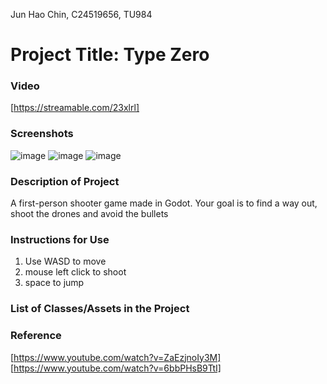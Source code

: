Jun Hao Chin, C24519656, TU984

# Project Title: Type Zero


### Video
[https://streamable.com/23xlrl]

### Screenshots
![image](https://github.com/user-attachments/assets/4acf1495-627c-44df-adba-2e5a7a9f991a)
![image](https://github.com/user-attachments/assets/15613168-25fd-4910-bf76-2a2da41154d6)
![image](https://github.com/user-attachments/assets/3ea705ed-84e2-4b6f-8269-42520b8a9d1b)

### Description of Project
A first-person shooter game made in Godot. Your goal is to find a way out, shoot the drones and avoid the bullets

### Instructions for Use
1. Use WASD to move
2. mouse left click to shoot
3. space to jump

### List of Classes/Assets in the Project



### Reference
[https://www.youtube.com/watch?v=ZaEzjnoIy3M]
[https://www.youtube.com/watch?v=6bbPHsB9TtI]
